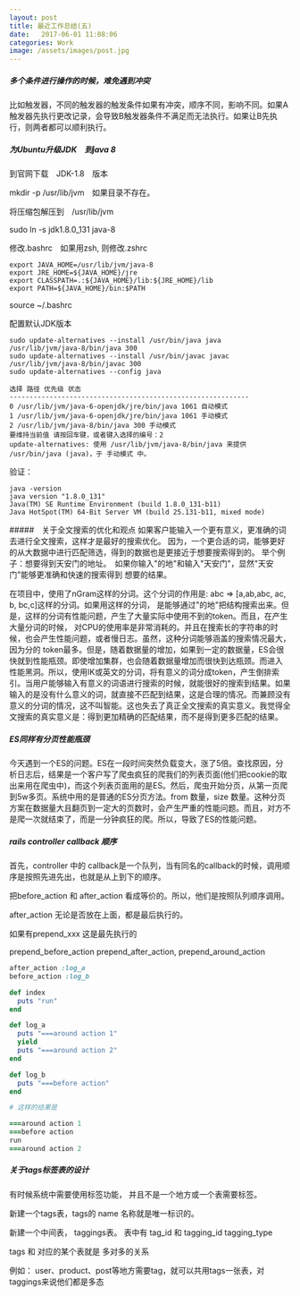 ```yaml
---
layout: post
title: 最近工作总结(五)
date:   2017-06-01 11:08:06
categories: Work
image: /assets/images/post.jpg
---
```


##### 多个条件进行操作的时候，难免遇到冲突
比如触发器，不同的触发器的触发条件如果有冲突，顺序不同，影响不同。如果A触发器先执行更改记录，会导致B触发器条件不满足而无法执行。如果让B先执行，则两者都可以顺利执行。

##### 为Ubuntu升级JDK　到java 8
到官网下载　JDK-1.8　版本

mkdir -p /usr/lib/jvm　如果目录不存在。

将压缩包解压到　/usr/lib/jvm

sudo ln -s jdk1.8.0_131 java-8

 修改.bashrc　如果用zsh, 则修改.zshrc

```
export JAVA_HOME=/usr/lib/jvm/java-8  
export JRE_HOME=${JAVA_HOME}/jre  
export CLASSPATH=.:${JAVA_HOME}/lib:${JRE_HOME}/lib  
export PATH=${JAVA_HOME}/bin:$PATH  
```

source ~/.bashrc  

配置默认JDK版本

```
sudo update-alternatives --install /usr/bin/java java /usr/lib/jvm/java-8/bin/java 300  
sudo update-alternatives --install /usr/bin/javac javac /usr/lib/jvm/java-8/bin/javac 300  
sudo update-alternatives --config java

选择 路径 优先级 状态  
------------------------------------------------------------  
0 /usr/lib/jvm/java-6-openjdk/jre/bin/java 1061 自动模式  
1 /usr/lib/jvm/java-6-openjdk/jre/bin/java 1061 手动模式  
2 /usr/lib/jvm/java-8/bin/java 300 手动模式  
要维持当前值 请按回车键，或者键入选择的编号：2  
update-alternatives: 使用 /usr/lib/jvm/java-8/bin/java 来提供 /usr/bin/java (java)，于 手动模式 中。
```

验证：

```
java -version
java version "1.8.0_131"
Java(TM) SE Runtime Environment (build 1.8.0_131-b11)
Java HotSpot(TM) 64-Bit Server VM (build 25.131-b11, mixed mode)

```

#####　关于全文搜索的优化和观点
如果客户能输入一个更有意义，更准确的词去进行全文搜索，这样才是最好的搜索优化。
因为，一个更合适的词，能够更好的从大数据中进行匹配筛选，得到的数据也是更接近于想要搜索得到的。
举个例子：想要得到天安门的地址。　如果你输入"的地"和输入"天安门"，显然"天安门"能够更准确和快速的搜索得到
想要的结果。

在项目中，使用了nGram这样的分词。这个分词的作用是: abc => [a,ab,abc, ac, b, bc,c]这样的分词。如果用这样的分词，
是能够通过"的地"把结构搜索出来。但是，这样的分词有性能问题，产生了大量实际中使用不到的token。而且，在产生大量分词的时候，
对CPU的使用率是非常消耗的。并且在搜索长的字符串的时候，也会产生性能问题，或者慢日志。虽然，这种分词能够涵盖的搜索情况最大，因为分的
token最多。但是，随着数据量的增加，如果到一定的数据量，ES会很快就到性能瓶颈。即使增加集群，也会随着数据量增加而很快到达瓶颈。而进入
性能黑洞。所以，使用IK或英文的分词，将有意义的词分成token，产生倒排索引。当用户能够输入有意义的词语进行搜索的时候，就能很好的搜索到结果。如果输入的是没有什么意义的词，就直接不匹配到结果，这是合理的情况。而兼顾没有意义的分词的情况，这不叫智能。这也失去了真正全文搜索的真实意义。我觉得全文搜索的真实意义是：得到更加精确的匹配结果，而不是得到更多匹配的结果。

##### ES同样有分页性能瓶颈
今天遇到一个ES的问题。ES在一段时间突然负载变大，涨了5倍。查找原因，分析日志后，结果是一个客户写了爬虫疯狂的爬我们的列表页面(他们把cookie的取出来用在爬虫中)，而这个列表页面用的是ES。然后，爬虫开始分页，从第一页爬到5w多页。系统中用的是普通的ES分页方法。from 数量，size 数量。这种分页方案在数据量大且翻页到一定大的页数时，会产生严重的性能问题。而且，对方不是爬一次就结束了，而是一分钟疯狂的爬。所以，导致了ES的性能问题。

##### rails controller callback 顺序
首先，controller 中的 callback是一个队列，当有同名的callback的时候，调用顺序是按照先进先出，也就是从上到下的顺序。

把before_action 和 after_action 看成等价的。所以，他们是按照队列顺序调用。

after_action 无论是否放在上面，都是最后执行的。

如果有prepend_xxx 这是最先执行的

prepend_before_action  prepend_after_action, prepend_around_action

```ruby
after_action :log_a
before_action :log_b

def index
  puts "run"
end

def log_a
  puts "===around action 1"
  yield
  puts "===around action 2"
end

def log_b
  puts "===before action"
end

# 这样的结果是

===around action 1
===before action
run
===around action 2
```

##### 关于tags标签表的设计
有时候系统中需要使用标签功能， 并且不是一个地方或一个表需要标签。

新建一个tags表，tags的 name 名称就是唯一标识的。

新建一个中间表， taggings表。 表中有 tag_id 和 tagging_id tagging_type

tags 和 对应的某个表就是 多对多的关系

例如： user、product、post等地方需要tag，就可以共用tags一张表，对taggings来说他们都是多态
